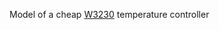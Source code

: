 Model of a cheap [W3230](http://sahel.rs/media/sah/techdocs/w3230-manual.pdf) temperature controller

